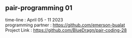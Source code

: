 pair-programming 01
---
time-line : April 05 - 11 2023 <br>
programming partner : https://github.com/emerson-bualat <br>
Project Link : https://github.com/BlueDragn/pair-coding-28 <br>



